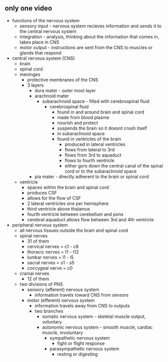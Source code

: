## only one video
- functions of the nervous system
  - sensory input - nervous system recieves information and sends it to the central nervous system
  - integration - analysis, thinking about the information that comes in, takes place in CNS
  - motor output - instructions are sent from the CNS to muscles or glands that respond
- central nervous system (CNS)
  - brain
  - spinal cord
  - meninges
    - protective membranes of the CNS
    - 3 layers
      - dura mater - outer most layer
      - arachnoid mater
        - subarachnoid space - filled with cerebrospinal fluid
          - cerebrospinal fluid
            - found in and around brain and spinal cord
            - made from blood plasme
            - nourish and protect
            - suspends the brain so it doesnt crush itself
            - in subarachnoid space
            - found in ventricles of the brain
              - produced in lateral ventricles
              - flows from lateral to 3rd
              - flows from 3rd to aquaduct
              - flows to fourth ventricle
              - either gors down the central canal of the spinal cord or to the subarachnoid space
      - pia mater - directly adherent to the brain or spinal cord
  - ventricle
    - spaces within the brain and spinal cord
    - produces CSF
    - allows for the flow of CSF
    - 2 lateral ventricles one per hemisphere
    - third ventricle above thalamus
    - fourth ventricle between cerebellum and pons
    - cerebral aquaduct allows flow between 3rd and 4th ventricle
- peripheral nervous system
  - all nervous tissues outside the brain and spinal cord
  - spinal nerves
    - 31 of them
    - cervical nerves = c1 - c8
    - thoracic nerves = t1 - t12
    - lumbar nerves = l1 - l5
    - sacral nerves = s1 - s5
    - coccygeal nerve = c0
  - cranial nerves
    - 12 of them
  - two divisions of PNS
    - sensory (afferent) nervous system
      - information travels toward CNS from sensors
    - motor (efferent) nervous system
      - information travels away from CNS to outputs
      - two branches
        - somatic nervous system - skeletal muscle output, voluntary
        - autonomic nervous system - smooth muscle, cardiac muscle, involuntary
          - sympathetic nervous system
            - fight or flight response
          - parasympathetic nervous system
            - resting or digesting